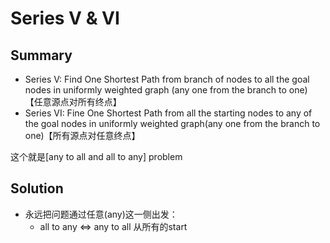 # Series V & VI

## Summary

* Series V: Find One Shortest Path from branch of nodes to all the goal nodes in uniformly weighted graph (any one from the branch to one) 【任意源点对所有终点】
* Series VI: Fine One Shortest Path from all the starting nodes to any of the goal nodes in uniformly weighted graph(any one from the branch to one)【所有源点对任意终点】

这个就是\[any to all and all to any] problem

## Solution

* 永远把问题通过任意(any)这一侧出发：
  * all to any <=> any to all 从所有的start

